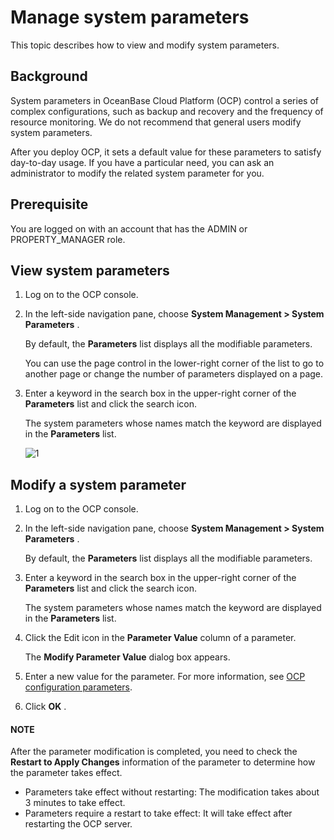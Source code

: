 Manage system parameters
=============================================

This topic describes how to view and modify system parameters.

Background
-------------------------------

System parameters in OceanBase Cloud Platform (OCP) control a series of complex configurations, such as backup and recovery and the frequency of resource monitoring. We do not recommend that general users modify system parameters.

After you deploy OCP, it sets a default value for these parameters to satisfy day-to-day usage. If you have a particular need, you can ask an administrator to modify the related system parameter for you.

Prerequisite
---------------------------------

You are logged on with an account that has the ADMIN or PROPERTY_MANAGER role.

View system parameters
-------------------------------------------

1. Log on to the OCP console.

2. In the left-side navigation pane, choose **System Management \> System Parameters** .

   By default, the **Parameters** list displays all the modifiable parameters.

   You can use the page control in the lower-right corner of the list to go to another page or change the number of parameters displayed on a page.

3. Enter a keyword in the search box in the upper-right corner of the **Parameters** list and click the search icon.

   The system parameters whose names match the keyword are displayed in the **Parameters** list.

   ![1](https://help-static-aliyun-doc.aliyuncs.com/assets/img/en-US/8014306461/p384476.png)

Modify a system parameter
----------------------------------------------

1. Log on to the OCP console.

2. In the left-side navigation pane, choose **System Management \> System Parameters** .

   By default, the **Parameters** list displays all the modifiable parameters.

3. Enter a keyword in the search box in the upper-right corner of the **Parameters** list and click the search icon.

   The system parameters whose names match the keyword are displayed in the **Parameters** list.

4. Click the Edit icon in the **Parameter Value** column of a parameter.

   The **Modify Parameter Value** dialog box appears.

5. Enter a new value for the parameter. For more information, see [OCP configuration parameters](../1300.appendix-2/100.ocp-configuration-parameters.md).

6. Click **OK** .

  <main id="notice" type='explain'>
    <h4>NOTE</h4>
    <p>After the parameter modification is completed, you need to check the <strong>Restart to Apply Changes</strong> information of the parameter to determine how the parameter takes effect.</p>
    <ul>
    <li>Parameters take effect without restarting: The modification takes about 3 minutes to take effect.</li>
    <li>Parameters require a restart to take effect: It will take effect after restarting the OCP server.</li>
    </ul>
  </main>

